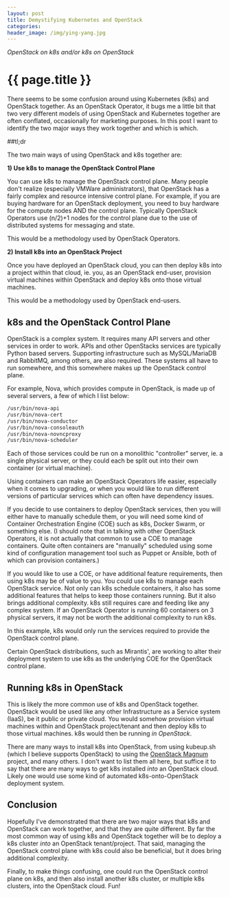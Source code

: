 ```yaml
---
layout: post
title: Demystifying Kubernetes and OpenStack
categories:
header_image: /img/ying-yang.jpg
---
```


*OpenStack on k8s and/or k8s on OpenStack*

# {{ page.title }}

There seems to be some confusion around using Kubernetes (k8s) and OpenStack together. As an OpenStack Operator, it bugs me a little bit that two very different models of using OpenStack and Kubernetes together are often conflated, occasionally for marketing purposes. In this post I want to identify the two major ways they work together and which is which.

##tl;dr

The two main ways of using OpenStack and k8s together are:

**1) Use k8s to manage the OpenStack Control Plane**

You can use k8s to manage the OpenStack control plane. Many people don't realize (especially VMWare administrators), that OpenStack has a fairly complex and resource intensive control plane. For example, if you are buying hardware for an OpenStack deployment, you need to buy hardware for the compute nodes AND the control plane. Typically OpenStack Operators use (n/2)+1 nodes for the control plane due to the use of distributed systems for messaging and state.

This would be a methodology used by OpenStack Operators.

**2) Install k8s into an OpenStack Project**

Once you have deployed an OpenStack cloud, you can then deploy k8s into a project within that cloud, ie. you, as an OpenStack end-user, provision virtual machines within OpenStack and deploy k8s onto those virtual machines.

This would be a methodology used by OpenStack end-users.

## k8s and the OpenStack Control Plane

OpenStack is a complex system. It requires many API servers and other services in order to work. APIs and other OpenStacks services are typically Python based servers. Supporting infrastructure such as MySQL/MariaDB and RabbitMQ, among others, are also required. These systems all have to run somewhere, and this somewhere makes up the OpenStack control plane.

For example, Nova, which provides compute in OpenStack, is made up of several servers, a few of which I list below:

~~~bash
/usr/bin/nova-api
/usr/bin/nova-cert
/usr/bin/nova-conductor
/usr/bin/nova-consoleauth
/usr/bin/nova-novncproxy
/usr/bin/nova-scheduler
~~~

Each of those services could be run on a monolithic "controller" server, ie. a single physical server, or they could each be split out into their own container (or virtual machine).

Using containers can make an OpenStack Operators life easier, especially when it comes to upgrading, or when you would like to run different versions of particular services which can often have dependency issues.

If you decide to use containers to deploy OpenStack services, then you will either have to manually schedule them, or you will need some kind of Container Orchestration Engine (COE) such as k8s, Docker Swarm, or something else. (I should note that in talking with other OpenStack Operators, it is not actually that common to use a COE to manage containers. Quite often containers are "manually" scheduled using some kind of configuration management tool such as Puppet or Ansible, both of which can provision containers.)

If you would like to use a COE, or have additional feature requirements, then using k8s may be of value to you. You could use k8s to manage each OpenStack service. Not only can k8s schedule containers, it also has some additional features that helps to keep those containers running. But it also brings additional complexity. k8s still requires care and feeding like any complex system. If an OpenStack Operator is running 60 containers on 3 physical servers, it may not be worth the additional complexity to run k8s. 

In this example, k8s would only run the services required to provide the OpenStack control plane.

Certain OpenStack distributions, such as Mirantis', are working to alter their deployment system to use k8s as the underlying COE for the OpenStack control plane.

## Running k8s in OpenStack

This is likely the more common use of k8s and OpenStack together. OpenStack would be used like any other Infrastructure as a Service system (IaaS), be it public or private cloud. You would somehow provision virtual machines within and OpenStack project/tenant and then deploy k8s to those virtual machines. k8s would then be running *in OpenStack*.

There are many ways to install k8s into OpenStack, from using kubeup.sh (which I believe supports OpenStack) to using the [OpenStack Magnum](https://wiki.openstack.org/wiki/Magnum) project, and many others. I don't want to list them all here, but suffice it to say that there are many ways to get k8s installed *into* an OpenStack cloud. Likely one would use some kind of automated k8s-onto-OpenStack deployment system.

## Conclusion

Hopefully I've demonstrated that there are two major ways that k8s and OpenStack can work together, and that they are quite different. By far the most common way of using k8s and OpenStack together will be to deploy a k8s cluster *into* an OpenStack tenant/project. That said, managing the OpenStack control plane with k8s could also be beneficial, but it does bring additional complexity.

Finally, to make things confusing, one could run the OpenStack control plane on k8s, and then also install another k8s cluster, or multiple k8s clusters, into the OpenStack cloud. Fun!

